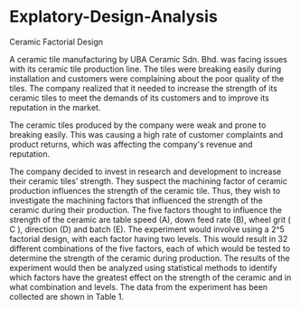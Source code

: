 # Explatory-Design-Analysis
Ceramic Factorial Design

A ceramic tile manufacturing by UBA Ceramic Sdn. Bhd. was facing issues with its ceramic tile production line. The tiles were breaking easily during installation and customers were complaining about the poor quality of the tiles. The company realized that it needed to increase the strength of its ceramic tiles to meet the demands of its customers and to improve its reputation in the market.

The ceramic tiles produced by the company were weak and prone to breaking easily. This was causing a high rate of customer complaints and product returns, which was affecting the company's revenue and reputation.

The company decided to invest in research and development to increase their ceramic tiles’ strength. They suspect the machining factor of ceramic production influences the strength of the ceramic tile. Thus, they wish to investigate the machining factors that influenced the strength of the ceramic during their production. The five factors thought to influence the strength of the ceramic are table speed (A), down feed rate (B), wheel grit ( C ), direction (D) and batch (E). The experiment would involve using a 2^5 factorial design, with each factor having two levels. This would result in 32 different combinations of the five factors, each of which would be tested to determine the strength of the ceramic during production. The results of the experiment would then be analyzed using statistical methods to identify which factors have the greatest effect on the strength of the ceramic and in what combination and levels. The data from the experiment has been collected are shown in Table 1.
